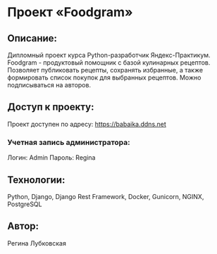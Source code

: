 # Проект «Foodgram»

## Описание:

Дипломный проект курса Python-разработчик Яндекс-Практикум.
Foodgram - продуктовый помощник с базой кулинарных рецептов.
Позволяет публиковать рецепты, сохранять избранные, а также формировать список покупок для выбранных рецептов.
Можно подписываться на авторов.

## Доступ к проекту:

Проект доступен по адресу: https://babaika.ddns.net

### Учетная запись администратора:

Логин: Admin
Пароль: Regina

## Технологии:

Python, Django, Django Rest Framework, Docker, Gunicorn, NGINX, PostgreSQL

## Автор:

Регина Лубковская